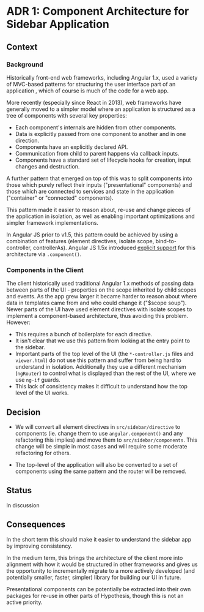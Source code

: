 ADR 1: Component Architecture for Sidebar Application
=====================================================

Context
-------

### Background

Historically front-end web frameworks, including Angular 1.x, used a variety of
MVC-based patterns for structuring the user interface part of an application
, which of course is much of the code for a web app.

More recently (especially since React in 2013), web frameworks have generally
moved to a simpler model where an application is structured as a tree of
components with several key properties:

 * Each component's internals are hidden from other components.
 * Data is explicitly passed from one component to another and in one direction.
 * Components have an explicitly declared API.
 * Communication from child to parent happens via callback inputs.
 * Components have a standard set of lifecycle hooks for creation, input changes
   and destruction.

A further pattern that emerged on top of this was to split components into those
which purely reflect their inputs ("presentational" components) and those which
are connected to services and state in the application ("container" or
"connected" components).

This pattern made it easier to reason about, re-use and change pieces of the
application in isolation, as well as enabling important optimizations and
simpler framework implementations.

In Angular JS prior to v1.5, this pattern could be achieved by using a
combination of features (element directives, isolate scope, bind-to-controller,
controllerAs). Angular JS 1.5x introduced [explicit
support](https://docs.angularjs.org/guide/component) for this architecture via
`.component()`.

### Components in the Client

The client historically used traditional Angular 1.x methods of passing data
between parts of the UI - properties on the scope inherited by child scopes and
events. As the app grew larger it became harder to reason about where data in
templates came from and who could change it ("$scope soup"). Newer parts of the
UI have used element directives with isolate scopes to implement a
component-based architecture, thus avoiding this problem. However:

- This requires a bunch of boilerplate for each directive.
- It isn't clear that we use this pattern from looking at the entry point to the
  sidebar.
- Important parts of the top level of the UI (the `*-controller.js` files and
  `viewer.html`) do not use this pattern and suffer from being hard to
  understand in isolation. Additionally they use a different mechanism
  (`ngRouter`) to control what is displayed than the rest of the UI, where we use
  `ng-if` guards.
- This lack of consistency makes it difficult to understand how the top level of
  the UI works.

Decision
--------

* We will convert all element directives in `src/sidebar/directive` to
  components (ie. change them to use `angular.component()` and any refactoring
  this implies) and move them to `src/sidebar/components`. This change will be
  simple in most cases and will require some moderate refactoring for others.

* The top-level of the application will also be converted to a set of components
  using the same pattern and the router will be removed.

Status
------

In discussion

Consequences
------------

In the short term this should make it easier to understand the sidebar app by
improving consistency.

In the medium term, this brings the architecture of the client more into
alignment with how it would be structured in other frameworks and gives us the
opportunity to incrementally migrate to a more actively developed (and
potentially smaller, faster, simpler) library for building our UI in future.

Presentational components can be potentially be extracted into their own
packages for re-use in other parts of Hypothesis, though this is not an active
priority.
